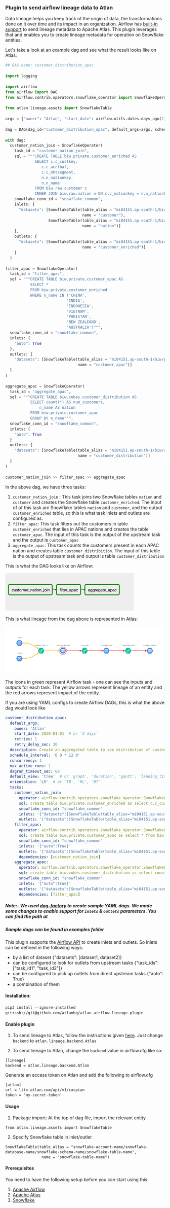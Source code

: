 ### Plugin to send airflow lineage data to Atlan

Data lineage helps you keep track of the origin of data, the transformations done on it over time  and its impact in an organization. Airflow has [built-in support](https://airflow.apache.org/docs/stable/lineage.html) to send lineage metadata to Apache Atlas. This plugin leverages that and enables you to create lineage metadata for operation on Snowflake entities.


Let's take a look at an example dag and see what the result looks like on Atlas:

```python
## DAG name: customer_distribution_apac

import logging

import airflow
from airflow import DAG
from airflow.contrib.operators.snowflake_operator import SnowflakeOperator

from atlan.lineage.assets import SnowflakeTable

args = {"owner": "Atlan", "start_date": airflow.utils.dates.days_ago(2)}

dag = DAG(dag_id="customer_distribution_apac", default_args=args, schedule_interval=None)

with dag:
  customer_nation_join = SnowflakeOperator(
    task_id = "customer_nation_join",
    sql = """CREATE TABLE biw.private.customer_enriched AS
             SELECT c.c_custkey,
                c.c_acctbal,
                c.c_mktsegment,
                n.n_nationkey,
                n.n_name
             FROM biw.raw.customer c
             INNER JOIN biw.raw.nation n ON c.c_nationkey = n.n_nationkey""",
    snowflake_conn_id = "snowflake_common",
    inlets: {
      "datasets": [SnowflakeTable(table_alias = "mi04151.ap-south-1/biw/raw/customer", 
                                  name = "customer"), 
                   SnowflakeTable(table_alias = "mi04151.ap-south-1/biw/raw/nation", 
                                  name = "nation")]
    },
    outlets: {
      "datasets": [SnowflakeTable(table_alias = "mi04151.ap-south-1/biw/private/customer_enriched", 
                                  name = "customer_enriched")]
    }
  )

filter_apac = SnowflakeOperator(
  task_id = "filter_apac",
  sql = """CREATE TABLE biw.private.customer_apac AS
           SELECT *
           FROM biw.private.customer_enriched
           WHERE n_name IN ('CHINA',
                           'INDIA',
                           'INDONESIA',
                           'VIETNAM',
                           'PAKISTAN',
                           'NEW ZEALEAND',
                           'AUSTRALIA')""",
  snowflake_conn_id = "snowflake_common",
  inlets: {
    "auto": True
  },
  outlets: {
    "datasets": [SnowflakeTable(table_alias = "mi04151.ap-south-1/biw/private/customer_apac", 
                                name = "customer_apac")]
  }
)

aggregate_apac = SnowflakeOperator(
  task_id = "aggregate_apac",
  sql = """CREATE TABLE biw.cubes.customer_distribution AS
           SELECT count(*) AS num_customers,
               n_name AS nation
           FROM biw.private.customer_apac
           GROUP BY n_name""",
  snowflake_conn_id = "snowflake_common",
  inlets: {
    "auto": True
  }
  outlets: {
    "datasets": [SnowflakeTable(table_alias = "mi04151.ap-south-1/biw/cubes/customer_distribution", 
                                name = "customer_distribution")]
  }
)

customer_nation_join >> filter_apac >> aggregate_apac
```


In the above dag, we have three tasks:

1. `customer_nation_join` : This task joins two Snowflake tables `nation` and `customer` and creates the Snowflake table `customer_enriched`. The input of of this task are Snowflake tables `nation` and `customer`, and the output `customer_enriched` table, so this is what task inlets and outlets are configured as.
2. `filter_apac`: This task filters out the customers in table `customer_enriched` that lies in APAC nations and creates the table `customer_apac`. The input of this task is the output of the upstream task and the output is `customer_apac` 
3. `aggregate_apac`: This task counts the customers present in each APAC nation and creates table `customer_distribition`. The input of this table is the output of upstream task and output is table `customer_distribution`


This is what the DAG looks like on Airflow:

![Airflow DAH](/images/airflow_dag_readme_example.png)

This is what lineage from the dag above is represented in Atlas:

![Lineage on Atlas](/images/atlas_lineage_readme_example.png)

The icons in green represent Airflow task - one can see the inputs and outputs for each task. 
The yellow arrows represent lineage of an entity and the red arrows represent impact of the entity. 

If you are using YAML configs to create Airflow DAGs, this is what the above dag would look like

```YAML
customer_distribution_apac:
  default_args:
    owner: 'Atlan'
    start_date: 2020-01-01  # or '2 days'
    retries: 1
    retry_delay_sec: 30
  description: Create an aggregated table to see distribution of customers across APAC nations
  schedule_interval: '0 0 * 12 0'
  concurrency: 1
  max_active_runs: 1
  dagrun_timeout_sec: 60
  default_view: 'tree'  # or 'graph', 'duration', 'gantt', 'landing_times'
  orientation: 'LR'  # or 'TB', 'RL', 'BT'
  tasks:
    customer_nation_join:
      operator: airflow.contrib.operators.snowflake_operator.SnowflakeOperator
      sql: create table biw.private.customer_enriched as select c.c_custkey, c.c_acctbal, c.c_mktsegment, n.n_nationkey, n.n_name from biw.raw.customer c inner join biw.raw.nation n on c.c_nationkey = n.n_nationkey
      snowflake_conn_id: "snowflake_common"
      inlets: '{"datasets":[SnowflakeTable(table_alias="mi04151.ap-south-1/biw/raw/customer", name = "customer"),SnowflakeTable(table_alias="mi04151.ap-south-1/biw/raw/nation", name = "nation")]}'
      outlets: '{"datasets":[SnowflakeTable(table_alias="mi04151.ap-south-1/biw/private/customer_enriched", name = "customer_enriched")]}'
    filter_apac:
      operator: airflow.contrib.operators.snowflake_operator.SnowflakeOperator
      sql: create table biw.private.customer_apac as select * from biw.private.customer_enriched where n_name in ('CHINA', 'INDIA', 'INDONESIA', 'VIETNAM', 'PAKISTAN', 'NEW ZEALEAND', 'AUSTRALIA')
      snowflake_conn_id: "snowflake_common"
      inlets: '{"auto":True}'
      outlets: '{"datasets":[SnowflakeTable(table_alias="mi04151.ap-south-1/biw/private/customer_apac", name = "customer_apac")]}'
      dependencies: [customer_nation_join]
    aggregate_apac:
      operator: airflow.contrib.operators.snowflake_operator.SnowflakeOperator
      sql: create table biw.cubes.customer_distribution as select count(*) as num_customers, n_name as nation from biw.private.customer_apac group by n_name
      snowflake_conn_id: "snowflake_common"
      inlets: '{"auto":True}'
      outlets: '{"datasets":[SnowflakeTable(table_alias="mi04151.ap-south-1/biw/cubes/customer_distribution", name = "customer_distribution")]}'
      dependencies: [filter_apac]

```

##### Note:- We used [dag-factory](https://github.com/ajbosco/dag-factory) to create sample YAML dags. We made some changes to enable support for `inlets` & `outlets` parameters. You can find the path at [](https://github.com/atlanhq/dag-factory)

##### _Sample dags can be found in **examples** folder_

This plugin supports the [Airflow API](https://airflow.apache.org/docs/stable/lineage.html) to create inlets and outlets. So inlets can be defined in the following ways:
* by a list of dataset {"datasets": [dataset1, dataset2]}
* can be configured to look for outlets from upstream tasks {"task_ids": ["task_id1", "task_id2"]}
* can be configured to pick up outlets from direct upstream tasks {"auto": True}
* a combination of them


#### Installation:

`pip3 install --ignore-installed git+ssh://git@github.com/atlanhq/atlan-airflow-lineage-plugin`


#### Enable plugin
1. To send lineage to Atlas, follow the instructions given [here](https://airflow.apache.org/docs/stable/lineage.html#apache-atlas). Just change `backend` to `atlan.lineage.backend.Atlas`

2. To send lineage to Atlan, change the `backend` value in airflow.cfg like so:
```
[lineage]
backend = atlan.lineage.backend.Atlan
```
Generate an access token on Atlan and add the following to airflow.cfg
```
[atlan]
url = lite.atlan.com/api/v1/caspian
token = 'my-secret-token' 
```

#### Usage

1. Package import: At the top of dag file, import the relevant entity

```
from atlan.lineage.assets import SnowflakeTable
```

2. Specify Snowflake table in inlet/outlet

```
SnowflakeTable(table_alias = "snowflake-account-name/snowflake-database-name/snowflake-schema-name/snowflake-table-name",
                name = "snowflake-table-name")
```


#### Prerequisites
You need to have the following setup before you can start using this:
1. [Apache Airflow](https://airflow.apache.org/docs/stable/start.html)
2. [Apache Atlas](http://atlas.apache.org)
3. [Snowflake](https://www.snowflake.com)

